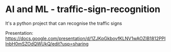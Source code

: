 # AI and ML - traffic-sign-recognition
It's a python project that can recognise the traffic signs

Presentation: https://docs.google.com/presentation/d/1ZJKpGkbovfKLNV1wAOZlB1812PPllnbH0mSZOdQWUkQ/edit?usp=sharing
